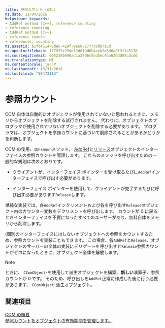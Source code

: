 ```yaml
---
title: 参照カウント (ATL)
ms.date: 11/04/2016
helpviewer_keywords:
- AddRef method [C++], reference counting
- reference counting
- AddRef method [C++]
- reference counts
- references, counting
ms.assetid: b1fd4514-6de6-429f-9e60-2777c0d07a3d
ms.openlocfilehash: f77939c25de19d619d6b4eeb2d3d6a0f3f1e5178
ms.sourcegitcommit: 6052185696adca270bc9bdbec45a626dd89cdcdd
ms.translationtype: MT
ms.contentlocale: ja-JP
ms.lasthandoff: 10/31/2018
ms.locfileid: "50473113"
---
```

# <a name="reference-counting"></a>参照カウント

COM 自体は自動的にオブジェクトが使用されていないと思われるときに、メモリからオブジェクトを削除する試行されません。 代わりに、オブジェクトのプログラマが使用されていないオブジェクトを削除する必要があります。 プログラマは、オブジェクトを参照カウントに基づいて削除されることがあるかどうかを判断します。

COM の使用、`IUnknown`メソッド、 [AddRef](/windows/desktop/api/unknwn/nf-unknwn-iunknown-addref)と[リリース](/windows/desktop/api/unknwn/nf-unknwn-iunknown-release)オブジェクトのインターフェイスの参照カウントを管理します。 これらのメソッドを呼び出すための一般的な規則は次のとおりです。

- クライアントが、インターフェイス ポインターを受け取るたびに`AddRef`インターフェイスで呼び出す必要があります。

- インターフェイス ポインターを使用して、クライアントが完了するたびに呼び出す必要があります`Release`します。

単純な実装では、各`AddRef`インクリメントおよび各を呼び出す`Release`オブジェクト内のカウンター変数をデクリメントを呼び出します。 カウントが 0 に戻るときインターフェイスを不要になったすべてのユーザーがあり、無料自体をメモリから削除します。

(個別のインターフェイスにはしないオブジェクトへの参照をカウントするため、参照カウントを実装こともできます。 この場合、各`AddRef`と`Release`、オブジェクトのサーバーの全体の実装にデリゲートを呼び出すと`Release`参照カウントがゼロになったときに、オブジェクト全体を解放します。

> [!NOTE]
>  ときに、 `CComObject`-を使用して派生オブジェクトを構築、**新しい**演算子、参照カウントが 0 です。 そのため、呼び出しを`AddRef`正常に作成した後に行う必要があります、 `CComObject`-派生オブジェクト。

## <a name="see-also"></a>関連項目

[COM の概要](../atl/introduction-to-com.md)<br/>
[参照カウントをオブジェクトの有効期間を管理します。](/windows/desktop/com/managing-object-lifetimes-through-reference-counting)

